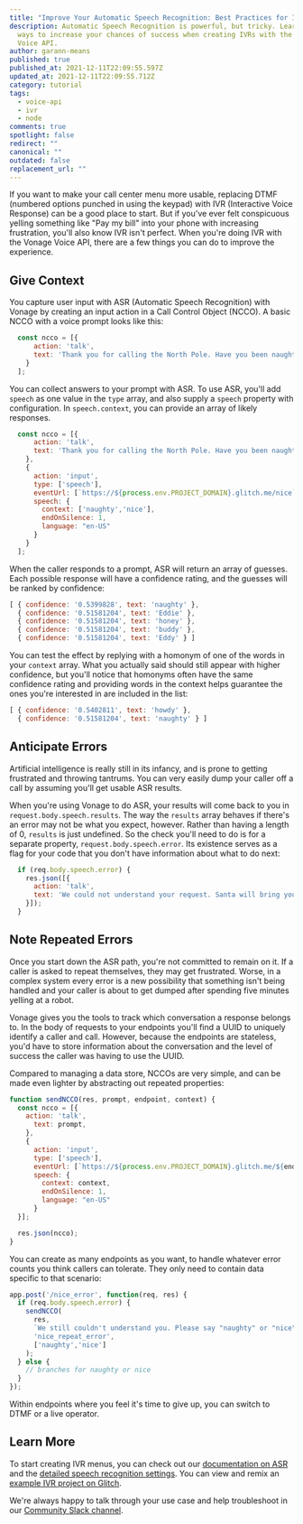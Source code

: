 ```yaml
---
title: "Improve Your Automatic Speech Recognition: Best Practices for IVRs"
description: Automatic Speech Recognition is powerful, but tricky. Learn a few
  ways to increase your chances of success when creating IVRs with the Vonage
  Voice API.
author: garann-means
published: true
published_at: 2021-12-11T22:09:55.597Z
updated_at: 2021-12-11T22:09:55.712Z
category: tutorial
tags:
  - voice-api
  - ivr
  - node
comments: true
spotlight: false
redirect: ""
canonical: ""
outdated: false
replacement_url: ""
---
```

If you want to make your call center menu more usable, replacing DTMF (numbered options punched in using the keypad) with IVR (Interactive Voice Response) can be a good place to start. But if you've ever felt conspicuous yelling something like "Pay my bill" into your phone with increasing frustration, you'll also know IVR isn't perfect. When you're doing IVR with the Vonage Voice API, there are a few things you can do to improve the experience.

## Give Context

You capture user input with ASR (Automatic Speech Recognition) with Vonage by creating an input action in a Call Control Object (NCCO). A basic NCCO with a voice prompt looks like this:

```javascript
  const ncco = [{
      action: 'talk',
      text: 'Thank you for calling the North Pole. Have you been naughty or nice?'
    }
  ];
```

You can collect answers to your prompt with ASR. To use ASR, you'll add `speech` as one value in the `type` array, and also supply a `speech` property with configuration. In `speech.context`, you can provide an array of likely responses. 

```javascript
  const ncco = [{
      action: 'talk',
      text: 'Thank you for calling the North Pole. Have you been naughty or nice?',
    },
    {
      action: 'input',
      type: ['speech'],
      eventUrl: [`https://${process.env.PROJECT_DOMAIN}.glitch.me/nice`],
      speech: {
        context: ['naughty','nice'],
        endOnSilence: 1,
        language: "en-US"
      }
    }
  ];
```

When the caller responds to a prompt, ASR will return an array of guesses. Each possible response will have a confidence rating, and the guesses will be ranked by confidence:

```javascript
[ { confidence: '0.5399828', text: 'naughty' },
  { confidence: '0.51581204', text: 'Eddie' },
  { confidence: '0.51581204', text: 'honey' },
  { confidence: '0.51581204', text: 'buddy' },
  { confidence: '0.51581204', text: 'Eddy' } ]
```

You can test the effect by replying with a homonym of one of the words in your `context` array. What you actually said should still appear with higher confidence, but you'll notice that homonyms often have the same confidence rating and providing words in the context helps guarantee the ones you're interested in are included in the list:

```javascript
[ { confidence: '0.5402811', text: 'howdy' },
  { confidence: '0.51581204', text: 'naughty' } ]
```

## Anticipate Errors

Artificial intelligence is really still in its infancy, and is prone to getting frustrated and throwing tantrums. You can very easily dump your caller off a call by assuming you'll get usable ASR results. 

When you're using Vonage to do ASR, your results will come back to you in `request.body.speech.results`. The way the `results` array behaves if there's an error may not be what you expect, however. Rather than having a length of 0, `results` is just undefined. So the check you'll need to do is for a separate property, `request.body.speech.error`. Its existence serves as a flag for your code that you don't have information about what to do next:

```javascript
  if (req.body.speech.error) {
    res.json([{
      action: 'talk',
      text: 'We could not understand your request. Santa will bring you socks.'
    }]);
  }
```

## Note Repeated Errors

Once you start down the ASR path, you're not committed to remain on it. If a caller is asked to repeat themselves, they may get frustrated. Worse, in a complex system every error is a new possibility that something isn't being handled and your caller is about to get dumped after spending five minutes yelling at a robot. 

Vonage gives you the tools to track which conversation a response belongs to. In the body of requests to your endpoints you'll find a UUID to uniquely identify a caller and call. However, because the endpoints are stateless, you'd have to store information about the conversation and the level of success the caller was having to use the UUID. 

Compared to managing a data store, NCCOs are very simple, and can be made even lighter by abstracting out repeated properties:

```javascript
function sendNCCO(res, prompt, endpoint, context) {
  const ncco = [{
    action: 'talk',
      text: prompt,
    },
    {
      action: 'input',
      type: ['speech'],
      eventUrl: [`https://${process.env.PROJECT_DOMAIN}.glitch.me/${endpoint}`],
      speech: {
        context: context,
        endOnSilence: 1,
        language: "en-US"
      }
  }];

  res.json(ncco);
}
```

You can create as many endpoints as you want, to handle whatever error counts you think callers can tolerate. They only need to contain data specific to that scenario:

```javascript
app.post('/nice_error', function(req, res) {
  if (req.body.speech.error) {
    sendNCCO(
      res,
      `We still couldn't understand you. Please say "naughty" or "nice".`,
      'nice_repeat_error',
      ['naughty','nice']
    );
  } else {
    // branches for naughty or nice
  }
});
```

Within endpoints where you feel it's time to give up, you can switch to DTMF or a live operator. 

## Learn More

To start creating IVR menus, you can check out our [documentation on ASR](https://developer.vonage.com/voice/voice-api/code-snippets/handle-user-input-with-asr) and the [detailed speech recognition settings](https://developer.vonage.com/voice/voice-api/ncco-reference#speech-recognition-settings). You can view and remix an [example IVR project on Glitch](https://glitch.com/edit/#!/vonage-ivr-menu).

We're always happy to talk through your use case and help troubleshoot in our [Community Slack channel](https://developer.vonage.com/slack).
